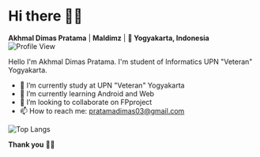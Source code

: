 <!--
Here are some ideas to get you started:

- 🔭 I’m currently working on ...
- 🌱 I’m currently learning ...
- 👯 I’m looking to collaborate on ...
- 🤔 I’m looking for help with ...
- 💬 Ask me about ...
- 📫 How to reach me: ...
- 😄 Pronouns: ...
- ⚡ Fun fact: ...
-->

<h1> Hi there 👋🏼 </h1>

**Akhmal Dimas Pratama** | **Maldimz** | **📍 Yogyakarta, Indonesia** <br>
![Profile View](https://komarev.com/ghpvc/?username=maldimz&color=red)

Hello I'm Akhmal Dimas Pratama. I'm student of Informatics UPN "Veteran" Yogyakarta.

- 🔭 I’m currently study at UPN "Veteran" Yogyakarta
- 🌱 I’m currently learning Android and Web
- 👯 I’m looking to collaborate on FPproject
- 📫 How to reach me: pratamadimas03@gmail.com


![Top Langs](https://github-readme-stats.vercel.app/api/top-langs/?username=maldimz&theme=tokyonight)


**Thank you** 🙏🏼